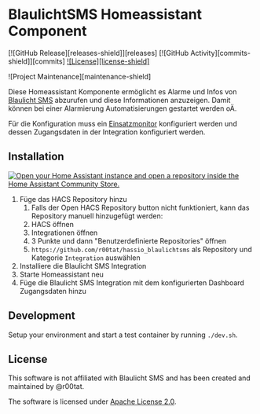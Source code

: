 # BlaulichtSMS Homeassistant Component

[![GitHub Release][releases-shield]][releases]
[![GitHub Activity][commits-shield]][commits]
[![License][license-shield]](LICENSE)

![Project Maintenance][maintenance-shield]

Diese Homeassistant Komponente ermöglicht es Alarme und Infos von [Blaulicht SMS](https://blaulichtsms.net/) abzurufen und diese Informationen anzuzeigen. Damit können bei einer Alarmierung Automatisierungen gestartet werden oÄ.

Für die Konfiguration muss ein [Einsatzmonitor](https://start.blaulichtsms.net/de/#/alarm-dashboard/list) konfiguriert werden und dessen Zugangsdaten in der Integration konfiguriert werden.

## Installation

[![Open your Home Assistant instance and open a repository inside the Home Assistant Community Store.](https://my.home-assistant.io/badges/hacs_repository.svg)](https://my.home-assistant.io/redirect/hacs_repository/?category=Integration&owner=r00tat&repository=hassio_blaulichtsms)

1. Füge das HACS Repository hinzu
   1. Falls der Open HACS Repository button nicht funktioniert, kann das Repository manuell hinzugefügt werden:
   2. HACS öffnen
   3. Integrationen öffnen
   4. 3 Punkte und dann "Benutzerdefinierte Repositories" öffnen
   5. `https://github.com/r00tat/hassio_blaulichtsms` als Repository und Kategorie `Integration` auswählen
2. Installiere die Blaulicht SMS Integration
3. Starte Homeassistant neu
4. Füge die Blaulicht SMS Integration mit dem konfigurierten Dashboard Zugangsdaten hinzu

## Development

Setup your environment and start a test container by running `./dev.sh`.

## License

This software is not affiliated with Blaulicht SMS and has been created and maintained by @r00tat.

The software is licensed under [Apache License 2.0](/LICENSE).
